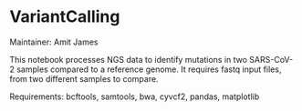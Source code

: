 # VariantCalling

Maintainer: Amit James

This notebook processes NGS data to identify mutations in two SARS-CoV-2 samples compared to a reference genome. It requires fastq input files, from two different samples to compare.

Requirements: bcftools, samtools, bwa, cyvcf2, pandas, matplotlib
